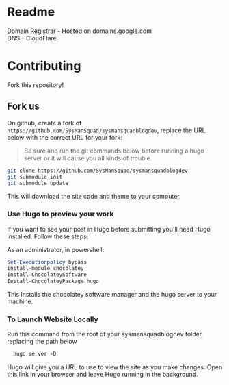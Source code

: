 # Readme

Domain Registrar - Hosted on domains.google.com  
DNS - CloudFlare  

<!--
Initialize Clone all 3 repos locally  

https://github.com/SysManSquad/sysmansquadblogdev  
https://github.com/SysManSquad/sysmansquadblog  
https://github.com/SysManSquad/sysmansquadblog_theme  
-->

# Contributing

Fork this repository!

## Fork us

On github, create a fork of `https://github.com/SysManSquad/sysmansquadblogdev`, replace the URL below with the correct URL for your fork:

> Be sure and run the git commands below before running a hugo server or it will cause you all kinds of trouble.

```sh
git clone https://github.com/SysManSquad/sysmansquadblogdev
git submodule init
git submodule update
```

This will download the site code and theme to your computer.

### Use Hugo to preview your work

If you want to see your post in Hugo before submitting you'll need Hugo installed. Follow these steps:

As an administrator, in powershell:

```powershell
Set-Executionpolicy bypass
install-module chocolatey
Install-ChocolateySoftware
Install-ChocolateyPackage hugo
```

This installs the chocolatey software manager and the hugo server to your machine.

### To Launch Website Locally

Run this command from the root of your sysmansquadblogdev folder, replacing the path below

```ps
  hugo server -D  
```

Hugo will give you a URL to use to view the site as you make changes. Open this link in your browser and leave Hugo running in the background.